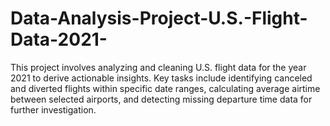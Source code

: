 # Data-Analysis-Project-U.S.-Flight-Data-2021-
This project involves analyzing and cleaning U.S. flight data for the year 2021 to derive actionable insights. Key tasks include identifying canceled and diverted flights within specific date ranges, calculating average airtime between selected airports, and detecting missing departure time data for further investigation.

